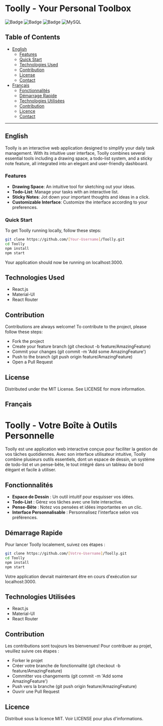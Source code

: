 # Toolly - Your Personal Toolbox

![Badge](https://img.shields.io/badge/version-0.1.0-blue.svg) ![Badge](https://img.shields.io/badge/status-in%20development-orange.svg) ![Badge](https://img.shields.io/badge/license-MIT-green.svg) ![MySQL](https://img.shields.io/badge/MySQL-Database-blue)

## Table of Contents

- [English](#english)
  - [Features](#features)
  - [Quick Start](#quick-start)
  - [Technologies Used](#technologies-used)
  - [Contribution](#contribution)
  - [License](#license)
  - [Contact](#contact)
- [Français](#français)
  - [Fonctionnalités](#fonctionnalités)
  - [Démarrage Rapide](#démarrage-rapide)
  - [Technologies Utilisées](#technologies-utilisées)
  - [Contribution](#contribution-1)
  - [Licence](#licence)
  - [Contact](#contact-1)

---

## English

Toolly is an interactive web application designed to simplify your daily task management. With its intuitive user interface, Toolly combines several essential tools including a drawing space, a todo-list system, and a sticky note feature, all integrated into an elegant and user-friendly dashboard.

### Features

- **Drawing Space**: An intuitive tool for sketching out your ideas.
- **Todo-List**: Manage your tasks with an interactive list.
- **Sticky Notes**: Jot down your important thoughts and ideas in a click.
- **Customizable Interface**: Customize the interface according to your preferences.

### Quick Start

To get Toolly running locally, follow these steps:

```bash
git clone https://github.com/[Your-Username]/Toolly.git
cd Toolly
npm install
npm start
```

Your application should now be running on localhost:3000.

## Technologies Used

- React.js
- Material-UI
- React Router

## Contribution

Contributions are always welcome! To contribute to the project, please follow these steps:

- Fork the project
- Create your feature branch (git checkout -b feature/AmazingFeature)
- Commit your changes (git commit -m 'Add some AmazingFeature')
- Push to the branch (git push origin feature/AmazingFeature)
- Open a Pull Request

## License

Distributed under the MIT License. See LICENSE for more information.

## Français

# Toolly - Votre Boîte à Outils Personnelle

Toolly est une application web interactive conçue pour faciliter la gestion de vos tâches quotidiennes. Avec son interface utilisateur intuitive, Toolly combine plusieurs outils essentiels, dont un espace de dessin, un système de todo-list et un pense-bête, le tout intégré dans un tableau de bord élégant et facile à utiliser.

## Fonctionnalités

- **Espace de Dessin** : Un outil intuitif pour esquisser vos idées.
- **Todo-List** : Gérez vos tâches avec une liste interactive.
- **Pense-Bête** : Notez vos pensées et idées importantes en un clic.
- **Interface Personnalisable** : Personnalisez l'interface selon vos préférences.

## Démarrage Rapide

Pour lancer Toolly localement, suivez ces étapes :

```bash
git clone https://github.com/[Votre-Username]/Toolly.git
cd Toolly
npm install
npm start
```

Votre application devrait maintenant être en cours d'exécution sur localhost:3000.

## Technologies Utilisées

- React.js
- Material-UI
- React Router

## Contribution

Les contributions sont toujours les bienvenues! Pour contribuer au projet, veuillez suivre ces étapes :

- Forker le projet
- Créer votre branche de fonctionnalité (git checkout -b feature/AmazingFeature)
- Committer vos changements (git commit -m 'Add some AmazingFeature')
- Push vers la branche (git push origin feature/AmazingFeature)
- Ouvrir une Pull Request

## Licence

Distribué sous la licence MIT. Voir LICENSE pour plus d'informations.
